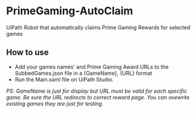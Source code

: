# PrimeGaming-AutoClaim

UiPath Robot that automatically claims Prime Gaming Rewards for selected games

## How to use

* Add your games names' and Prime Gaming Award URLs to the SubbedGames.json file in a {GameName}, {URL} format
* Run the Main.xaml file on UiPath Studio.

_PS: GameName is just for display but URL must be valid for each specific game. Be sure the URL redirects to correct reward page. You can ovewrite existing games they are just for testing._
